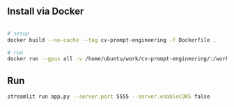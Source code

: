 ## Install via Docker

```bash

# setup
docker build --no-cache --tag cv-prompt-engineering -f Dockerfile .

# run
docker run --gpus all -v /home/ubuntu/work/cv-prompt-engineering/:/workspace/    -p 5555:5555 --rm  -it --shm-size=55gb -d cv-prompt-engineering tail -f /dev/null

```

## Run

```bash
streamlit run app.py --server.port 5555 --server.enableCORS false
```
